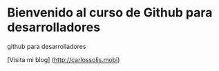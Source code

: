 # Bienvenido al curso de Github para desarrolladores

github para desarrolladores

[Visita mi blog] (http://carlossolis.mobi)
